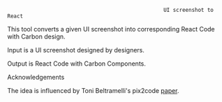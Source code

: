                                                       UI screenshot to React

This tool converts a given UI screenshot into corresponding React Code with Carbon design.

Input is a UI screenshot designed by designers.

Output is React Code with Carbon Components.

Acknowledgements

The idea is influenced by Toni Beltramelli's pix2code [paper](https://arxiv.org/abs/1705.07962).
